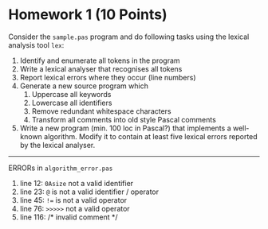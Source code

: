 # Homework 1 (10 Points)

Consider the `sample.pas` program and do following tasks using the lexical
analysis tool `lex`:

1. Identify and enumerate all tokens in the program
2. Write a lexical analyser that recognises all tokens
3. Report lexical errors where they occur (line numbers)
4. Generate a new source program which
    1. Uppercase all keywords
    2. Lowercase all identifiers
    3. Remove redundant whitespace characters
    4. Transform all comments into old style Pascal comments
5. Write a new program (min. 100 loc in Pascal?) that implements a well-known
   algorithm. Modify it to contain at least five lexical errors reported by the
   lexical analyser.

- - -

ERRORs in `algorithm_error.pas`

1. line 12: `0Asize` not a valid identifier
2. line 23: `@` is not a valid identifier / operator
3. line 45: `!=` is not a valid operator
4. line 76: `>>>>>` not a valid operator
5. line 116: /\* invalid comment \*/
